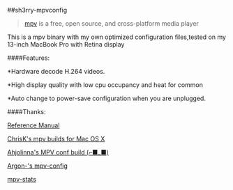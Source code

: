 ##sh3rry-mpvconfig

> [mpv](https://mpv.io/) is a free, open source, and cross-platform media player
 
This is a mpv binary with my own optimized configuration files,tested on my 13-inch MacBook Pro with Retina display

####Features:

*Hardware decode H.264 videos.

*High display quality with low cpu occupancy and heat for common

*Auto change to power-save configuration when you are unplugged.


####Thanks:
 
[Reference Manual](https://mpv.io/manual/master/)

[ChrisK's mpv builds for Mac OS X](http://sva.wakku.to/~chris/mpv_builds/)

[Ahjolinna's MPV conf build (⌐■_■)](https://github.com/ahjolinna/mpv-conf)

[Argon-'s mpv-config](https://github.com/Argon-/mpv-config)

[mpv-stats](https://github.com/Argon-/mpv-stats)
